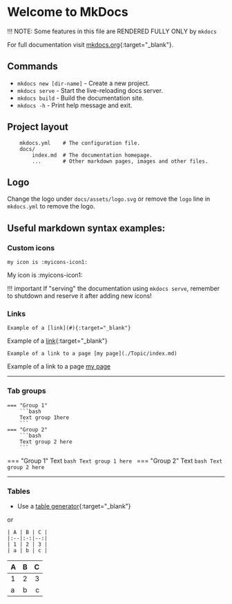 # Welcome to MkDocs

!!! NOTE: Some features in this file are RENDERED FULLY ONLY by `mkdocs`

For full documentation visit [mkdocs.org](https://www.mkdocs.org){:target="_blank"}.

## Commands

* `mkdocs new [dir-name]` - Create a new project.
* `mkdocs serve` - Start the live-reloading docs server.
* `mkdocs build` - Build the documentation site.
* `mkdocs -h` - Print help message and exit.

## Project layout

```
    mkdocs.yml    # The configuration file.
    docs/
        index.md  # The documentation homepage.
        ...       # Other markdown pages, images and other files.
```
## Logo
Change the logo under `docs/assets/logo.svg` or remove the `logo` line in `mkdocs.yml` to remove the logo.

## Useful markdown syntax examples:

### Custom icons
```
my icon is :myicons-icon1:
```
My icon is :myicons-icon1:

!!! important
    If "serving" the documentation using `mkdocs serve`, remember to shutdown and reserve it after adding new icons!

### Links

```
Example of a [link](#){:target="_blank"}
```
Example of a [link](#){:target="_blank"}

```
Example of a link to a page [my page](./Topic/index.md)
```
Example of a link to a page [my page](./Topic/index.md)
_____

### Tab groups

```
=== "Group 1"
    ```bash
    Text group 1here
    ```
=== "Group 2"
    ```bash
    Text group 2 here
    ```
```
=== "Group 1"
    Text
    ```bash
    Text group 1 here
    ```
=== "Group 2"
    Text
    ```bash
    Text group 2 here
    ```
_____

### Tables

* Use a [table generator](https://tableconvert.com/){:target="_blank"}

or 

```
| A | B | C |
|:--|:-:|--:|
| 1 | 2 | 3 |
| a | b | c |
```

| A | B | C |
|:--|:-:|--:|
| 1 | 2 | 3 |
| a | b | c |